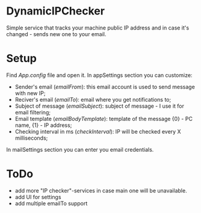 # DynamicIPChecker
Simple service that tracks your machine public IP address and in case it's changed - sends new one to your email.

# Setup
Find *App.config* file and open it.
In appSettings section you can customize:
- Sender's email (*emailFrom*): this email account is used to send message with new IP;
- Reciver's email (*emailTo*): email where you get notifications to;
- Subject of message (*emailSubject*): subject of message - I use it for email filtering;
- Email template (*emailBodyTemplate*): template of the message {0} - PC name, {1} - IP address;
- Checking interval in ms (*checkInterval*): IP will be checked every X milliseconds;

In mailSettings section you can enter you email credentials.

# ToDo
- add more "IP checker"-services in case main one will be unavailable.
- add UI for settings
- add multiple emailTo support 
